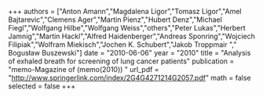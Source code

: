 ﻿+++
authors = ["Anton Amann","Magdalena Ligor","Tomasz Ligor","Amel Bajtarevic","Clemens Ager","Martin Pienz","Hubert Denz","Michael Fiegl","Wolfgang Hilbe","Wolfgang Weiss","others","Peter Lukas","Herbert Jamnig","Martin Hackl","Alfred Haidenberger","Andreas Sponring","Wojciech Filipiak","Wolfram Miekisch","Jochen K. Schubert","Jakob Troppmair "," Bogusław Buszewski"]
date = "2010-06-06"
year = "2010"
title = "Analysis of exhaled breath for screening of lung cancer patients"
publication = "memo-Magazine of (memo(2010)) "
url_pdf = "http://www.springerlink.com/index/2G4G4271214G2057.pdf"
math = false
selected = false
+++

